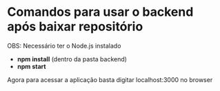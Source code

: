 # Comandos para usar o backend após baixar repositório
OBS: Necessário ter o Node.js instalado

- <strong>npm install</strong> (dentro da pasta backend)
- <strong>npm start</strong>

Agora para acessar a aplicação basta digitar localhost:3000 no browser
